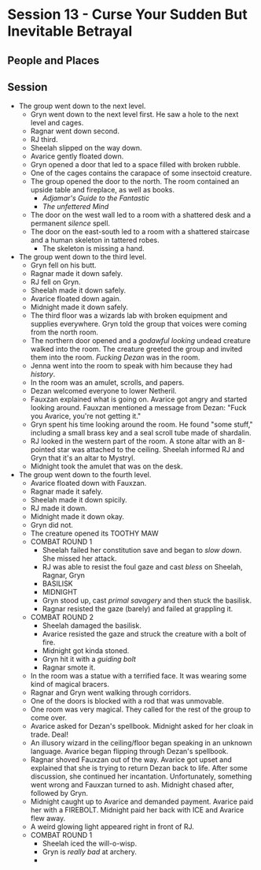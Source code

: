 # Session 13 - Curse Your Sudden But Inevitable Betrayal
## People and Places
## Session
* The group went down to the next level.
	* Gryn went down to the next level first. He saw a hole to the next level and cages.
	* Ragnar went down second.
	* RJ third.
	* Sheelah slipped on the way down.
	* Avarice gently floated down.
	* Gryn opened a door that led to a space filled with broken rubble.
	* One of the cages contains the carapace of some insectoid creature.
	* The group opened the door to the north. The room contained an upside table and fireplace, as well as books.
		* _Adjamar's Guide to the Fantastic_
		* _The unfettered Mind_
	* The door on the west wall led to a room with a shattered desk and a permanent _silence_ spell.
	* The door on the east-south led to a room with a shattered staircase and a human skeleton in tattered robes.
		* The skeleton is missing a hand.
* The group went down to the third level.
	* Gryn fell on his butt.	
	* Ragnar made it down safely.
	* RJ fell on Gryn.
	* Sheelah made it down safely.
	* Avarice floated down again.
	* Midnight made it down safely.
	* The third floor was a wizards lab with broken equipment and supplies everywhere. Gryn told the group that voices were coming from the north room.
	* The northern door opened and a _godawful looking_ undead creature walked into the room. The creature greeted the group and invited them into the room. _Fucking Dezan_ was in the room.
	* Jenna went into the room to speak with him because they had _history_.
	* In the room was an amulet, scrolls, and papers.
	* Dezan welcomed everyone to lower Netheril.
	* Fauxzan explained what is going on. Avarice got angry and started looking around. Fauxzan mentioned a message from Dezan: "Fuck you Avarice, you're not getting it."
	* Gryn spent his time looking around the room. He found "some stuff," including a small brass key and a seal scroll tube made of shardalin.
	* RJ looked in the western part of the room. A stone altar with an 8-pointed star was attached to the ceiling. Sheelah informed RJ and Gryn that it's an altar to Mystryl.
	* Midnight took the amulet that was on the desk.
* The group went down to the fourth level.
	* Avarice floated down with Fauxzan.
	* Ragnar made it safely.
	* Sheelah made it down spicily.
	* RJ made it down.
	* Midnight made it down okay.
	* Gryn did not.
	* The creature opened its TOOTHY MAW
	* COMBAT ROUND 1
		* Sheelah failed her constitution save and began to _slow down_. She missed her attack.
		* RJ was able to resist the foul gaze and cast _bless_ on Sheelah, Ragnar, Gryn
		* BASILISK
		* MIDNIGHT
		* Gryn stood up, cast _primal savagery_ and then stuck the basilisk.
		* Ragnar resisted the gaze (barely) and failed at grappling it.
	* COMBAT ROUND 2
		* Sheelah damaged the basilisk.
		* Avarice resisted the gaze and struck the creature with a bolt of fire.
		* Midnight got kinda stoned.
		* Gryn hit it with a _guiding bolt_
		* Ragnar smote it.
	* In the room was a statue with a terrified face. It was wearing some kind of magical bracers.
	* Ragnar and Gryn went walking through corridors.
	* One of the doors is blocked with a rod that was unmovable.
	* One room was very magical. They called for the rest of the group to come over.
	* Avarice asked for Dezan's spellbook. Midnight asked for her cloak in trade. Deal!
	* An illusory wizard in the ceiling/floor began speaking in an unknown language. Avarice began flipping through Dezan's spellbook.
	* Ragnar shoved Fauxzan out of the way. Avarice got upset and explained that she is trying to return Dezan back to life. After some discussion, she continued her incantation. Unfortunately, something went wrong and Fauxzan turned to ash. Midnight chased after, followed by Gryn.
	* Midnight caught up to Avarice and demanded payment. Avarice paid her with a FIREBOLT. Midnight paid her back with ICE and Avarice flew away.
	* A weird glowing light appeared right in front of RJ.
	* COMBAT ROUND 1
		* Sheelah iced the will-o-wisp.
		* Gryn is _really bad_ at archery.
		* 
<!--stackedit_data:
eyJoaXN0b3J5IjpbMTE1OTEwODA0OCwtMzI2NDE5NDQxLDE2Mz
cwMTMwMTksMTA3MTAzNDIyNSwxNjUxMjAyNzg2LDE0OTQzNDcz
NTgsLTI0MzI1NzAxOSwxMzc2ODU0NTYsMTYwODY4MTM3MiwxNj
UxNjE4ODMsMjEyMzE1MTk2MSw1NTYyNDc1NiwtMTEwMTI4NDcw
NSwtMjEwNjI1MjIwOSwtMTE5MTM2MTEwM119
-->
